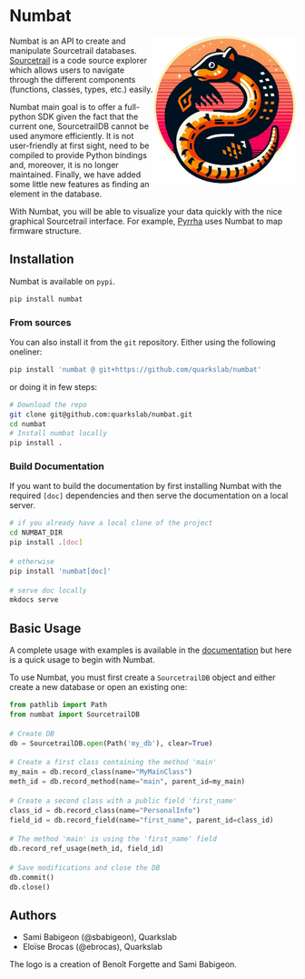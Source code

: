 # Numbat

<img align="right" src="numbat.png" width="250">

Numbat is an API to create and manipulate Sourcetrail databases. [Sourcetrail](https://github.com/CoatiSoftware/Sourcetrail) is a code source
explorer which allows users to navigate through the different components (functions, classes, types, etc.) easily.

Numbat main goal is to offer a full-python SDK given the fact that the current one, SourcetrailDB cannot be used anymore efficiently. It is not user-friendly at first sight, need to be compiled to provide Python bindings and, moreover, it is no longer maintained. Finally, we have added some little new features as finding an element in the database.

With Numbat, you will be able to visualize your data quickly with the nice graphical Sourcetrail interface. For example, [Pyrrha](https://github.com/quarkslab/pyrrha) uses Numbat to map firmware structure.



## Installation

Numbat is available on `pypi`.
```bash
pip install numbat
```

### From sources
You can also install it from the `git` repository. Either using the following oneliner:
```bash
pip install 'numbat @ git+https://github.com/quarkslab/numbat'
```
or doing it in few steps:
```bash
# Download the repo
git clone git@github.com:quarkslab/numbat.git
cd numbat
# Install numbat locally
pip install .
```

### Build Documentation
If you want to build the documentation by first installing Numbat with the required `[doc]` dependencies and then serve the documentation on a local server.

```bash
# if you already have a local clone of the project
cd NUMBAT_DIR
pip install .[doc]

# otherwise
pip install 'numbat[doc]'

# serve doc locally
mkdocs serve
```

## Basic Usage

A complete usage with examples is available in the [documentation](https://quarkslab.github.io/numbat/tutorial/) but here is a quick usage to begin with Numbat.

To use Numbat, you must first create a `SourcetrailDB` object and either create a new database or open an existing one:

```python
from pathlib import Path
from numbat import SourcetrailDB

# Create DB
db = SourcetrailDB.open(Path('my_db'), clear=True)

# Create a first class containing the method 'main'
my_main = db.record_class(name="MyMainClass")
meth_id = db.record_method(name="main", parent_id=my_main)

# Create a second class with a public field 'first_name'
class_id = db.record_class(name="PersonalInfo")
field_id = db.record_field(name="first_name", parent_id=class_id)

# The method 'main' is using the 'first_name' field
db.record_ref_usage(meth_id, field_id)

# Save modifications and close the DB
db.commit()
db.close()
```

## Authors
- Sami Babigeon (@sbabigeon), Quarkslab
- Eloïse Brocas (@ebrocas), Quarkslab

The logo is a creation of Benoît Forgette and Sami Babigeon.
